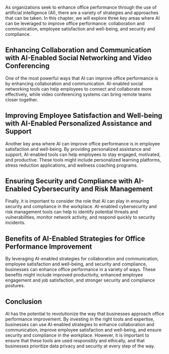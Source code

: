 
As organizations seek to enhance office performance through the use of artificial intelligence (AI), there are a variety of strategies and approaches that can be taken. In this chapter, we will explore three key areas where AI can be leveraged to improve office performance: collaboration and communication, employee satisfaction and well-being, and security and compliance.

Enhancing Collaboration and Communication with AI-Enabled Social Networking and Video Conferencing
--------------------------------------------------------------------------------------------------

One of the most powerful ways that AI can improve office performance is by enhancing collaboration and communication. AI-enabled social networking tools can help employees to connect and collaborate more effectively, while video conferencing systems can bring remote teams closer together.

Improving Employee Satisfaction and Well-being with AI-Enabled Personalized Assistance and Support
--------------------------------------------------------------------------------------------------

Another key area where AI can improve office performance is in employee satisfaction and well-being. By providing personalized assistance and support, AI-enabled tools can help employees to stay engaged, motivated, and productive. These tools might include personalized learning platforms, stress reduction applications, and wellness coaching programs.

Ensuring Security and Compliance with AI-Enabled Cybersecurity and Risk Management
----------------------------------------------------------------------------------

Finally, it is important to consider the role that AI can play in ensuring security and compliance in the workplace. AI-enabled cybersecurity and risk management tools can help to identify potential threats and vulnerabilities, monitor network activity, and respond quickly to security incidents.

Benefits of AI-Enabled Strategies for Office Performance Improvement
--------------------------------------------------------------------

By leveraging AI-enabled strategies for collaboration and communication, employee satisfaction and well-being, and security and compliance, businesses can enhance office performance in a variety of ways. These benefits might include improved productivity, enhanced employee engagement and job satisfaction, and stronger security and compliance postures.

Conclusion
----------

AI has the potential to revolutionize the way that businesses approach office performance improvement. By investing in the right tools and expertise, businesses can use AI-enabled strategies to enhance collaboration and communication, improve employee satisfaction and well-being, and ensure security and compliance in the workplace. However, it is important to ensure that these tools are used responsibly and ethically, and that businesses prioritize data privacy and security at every step of the way.
